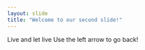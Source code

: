 ```yaml
---
layout: slide
title: "Welcome to our second slide!"
---
```

Live and let live
Use the left arrow to go back!
